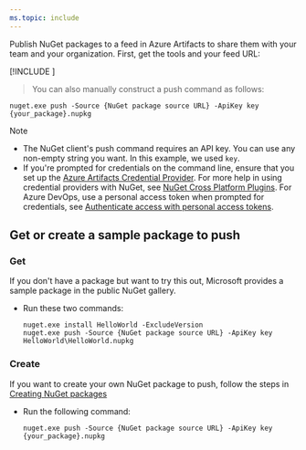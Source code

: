 ```yaml
---
ms.topic: include
---
```


Publish NuGet packages to a feed in Azure Artifacts to share them with your team and your organization.
First, get the tools and your feed URL:

[!INCLUDE [](nuget-publish-endpoint.md)]

   >You can also manually construct a push command as follows:  

   ```Command
   nuget.exe push -Source {NuGet package source URL} -ApiKey key {your_package}.nupkg
   ```

> [!NOTE]
>
> * The NuGet client's push command requires an API key. You can use any non-empty string you want. In this example, we used `key`.
> * If you're prompted for credentials on the command line, ensure that you set up the [Azure Artifacts Credential Provider](https://go.microsoft.com/fwlink/?linkid=2099625).  For more help in using credential providers with NuGet, see [NuGet Cross Platform Plugins](https://docs.microsoft.com/nuget/reference/extensibility/nuget-cross-platform-plugins). For Azure DevOps, use a personal access token when prompted for credentials, see [Authenticate access with personal access tokens](https://docs.microsoft.com/azure/devops/organizations/accounts/use-personal-access-tokens-to-authenticate?view=vsts).

## Get or create a sample package to push

### Get

If you don't have a package but want to try this out, Microsoft provides a sample package in the public NuGet gallery.

* Run these two commands:

  ```Command
  nuget.exe install HelloWorld -ExcludeVersion
  nuget.exe push -Source {NuGet package source URL} -ApiKey key HelloWorld\HelloWorld.nupkg
  ```

### Create

If you want to create your own NuGet package to push, follow the steps in  [Creating NuGet packages](https://docs.microsoft.com/nuget/create-packages/creating-a-package)

* Run the following command:

  ```Command
  nuget.exe push -Source {NuGet package source URL} -ApiKey key {your_package}.nupkg
  ```
